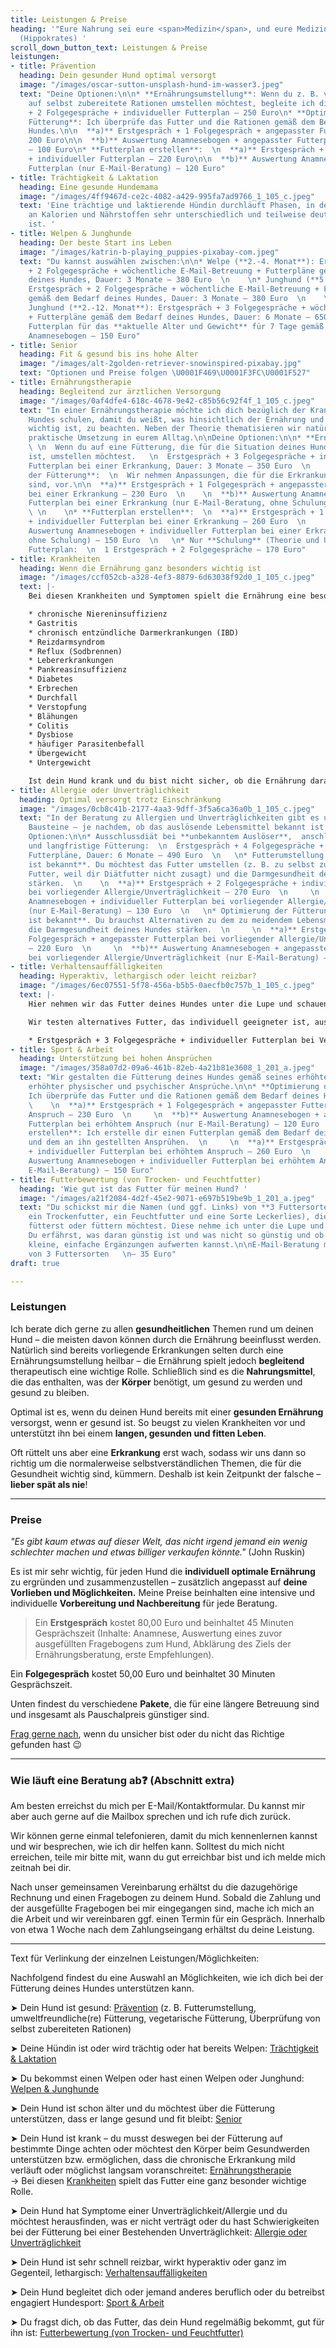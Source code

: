 ```yaml
---
title: Leistungen & Preise
heading: '"Eure Nahrung sei eure <span>Medizin</span>, und eure Medizin sei eure <span>Nahrung</span>"
  (Hippokrates) '
scroll_down_button_text: Leistungen & Preise
leistungen:
- title: Prävention
  heading: Dein gesunder Hund optimal versorgt
  image: "/images/oscar-sutton-unsplash-hund-im-wasser3.jpeg"
  text: "Deine Optionen:\n\n* **Ernährungsumstellung**: Wenn du z. B. von Fertigfutter
    auf selbst zubereitete Rationen umstellen möchtest, begleite ich dich dabei. Erstgespräch
    + 2 Folgegespräche + individueller Futterplan – 250 Euro\n* **Optimierung der
    Fütterung**: Ich überprüfe das Futter und die Rationen gemäß dem Bedarf deines
    Hundes.\n\n  **a)** Erstgespräch + 1 Folgegespräch + angepasster Futterplan –
    200 Euro\n\n  **b)** Auswertung Anamnesebogen + angepasster Futterplan (nur E-Mail-Beratung)
    – 100 Euro\n* **Futterplan erstellen**:  \n  **a)** Erstgespräch + 1 Folgegespräch
    + individueller Futterplan – 220 Euro\n\n  **b)** Auswertung Anamnesebogen + individueller
    Futterplan (nur E-Mail-Beratung) – 120 Euro"
- title: Trächtigkeit & Laktation
  heading: Eine gesunde Hundemama
  image: "/images/4ff9467d-ce2c-4082-a429-995fa7ad9766_1_105_c.jpeg"
  text: 'Eine trächtige und laktierende Hündin durchläuft Phasen, in denen ihr Bedarf
    an Kalorien und Nährstoffen sehr unterschiedlich und teilweise deutlich erhöht
    ist. '
- title: Welpen & Junghunde
  heading: Der beste Start ins Leben
  image: "/images/katrin-b-playing_puppies-pixabay-com.jpeg"
  text: "Du kannst auswählen zwischen:\n\n* Welpe (**2.-4. Monat**): Erstgespräch
    + 2 Folgegespräche + wöchentliche E-Mail-Betreuung + Futterpläne gemäß dem Bedarf
    deines Hundes, Dauer: 3 Monate – 380 Euro  \n    \n* Junghund (**5.-12. Monat**):
    Erstgespräch + 2 Folgegespräche + wöchentliche E-Mail-Betreuung + Futterpläne
    gemäß dem Bedarf deines Hundes, Dauer: 3 Monate – 380 Euro  \n    \n* Welpe &
    Junghund (**2.-12. Monat**): Erstgespräch + 3 Folgegespräche + wöchentliche E-Mail-Betreuung
    + Futterpläne gemäß dem Bedarf deines Hundes, Dauer: 6 Monate – 650 Euro  \n    \n*
    Futterplan für das **aktuelle Alter und Gewicht** für 7 Tage gemäß individuellem
    Anamnesebogen – 150 Euro"
- title: Senior
  heading: Fit & gesund bis ins hohe Alter
  image: "/images/alt-2golden-retriever-snowinspired-pixabay.jpg"
  text: "Optionen und Preise folgen \U0001F469\U0001F3FC‍\U0001F527"
- title: Ernährungstherapie
  heading: Begleitend zur ärztlichen Versorgung
  image: "/images/0af4dfe4-618c-4678-9e42-c85b56c92f4f_1_105_c.jpeg"
  text: "In einer Ernährungstherapie möchte ich dich bezüglich der Krankheit deines
    Hundes schulen, damit du weißt, was hinsichtlich der Ernährung und des Lebensstils
    wichtig ist, zu beachten. Neben der Theorie thematisieren wir natürlich auch die
    praktische Umsetzung in eurem Alltag.\n\nDeine Optionen:\n\n* **Ernährungsumstellung**:
    \ \n  Wenn du auf eine Fütterung, die für die Situation deines Hundes optimal
    ist, umstellen möchtest.   \n  Erstgespräch + 3 Folgegespräche + individueller
    Futterplan bei einer Erkrankung, Dauer: 3 Monate – 350 Euro  \n    \n* **Optimierung
    der Fütterung**:  \n  Wir nehmen Anpassungen, die für die Erkrankung bedeutend
    sind, vor.\n\n  **a)** Erstgespräch + 1 Folgegespräch + angepasster Futterplan
    bei einer Erkrankung – 230 Euro  \n    \n  **b)** Auswertung Anamnesebogen + angepasster
    Futterplan bei einer Erkrankung (nur E-Mail-Beratung, ohne Schulung) – 120 Euro
    \ \n    \n* **Futterplan erstellen**:  \n  **a)** Erstgespräch + 1 Folgegespräch
    + individueller Futterplan bei einer Erkrankung – 260 Euro  \n      \n  **b)**
    Auswertung Anamnesebogen + individueller Futterplan bei einer Erkranung (nur E-Mail-Beratung,
    ohne Schulung) – 150 Euro  \n   \n* Nur **Schulung** (Theorie und Umsetzung) ohne
    Futterplan:  \n  1 Erstgespräch + 2 Folgegespräche – 170 Euro"
- title: Krankheiten
  heading: Wenn die Ernährung ganz besonders wichtig ist
  image: "/images/ccf052cb-a328-4ef3-8879-6d63038f92d0_1_105_c.jpeg"
  text: |-
    Bei diesen Krankheiten und Symptomen spielt die Ernährung eine besonders wichtige Rolle:

    * chronische Niereninsuffizienz
    * Gastritis
    * chronisch entzündliche Darmerkrankungen (IBD)
    * Reizdarmsyndrom
    * Reflux (Sodbrennen)
    * Lebererkrankungen
    * Pankreasinsuffizienz
    * Diabetes
    * Erbrechen
    * Durchfall
    * Verstopfung
    * Blähungen
    * Colitis
    * Dysbiose
    * häufiger Parasitenbefall
    * Übergewicht
    * Untergewicht

    Ist dein Hund krank und du bist nicht sicher, ob die Ernährung darauf Einfluss haben kann, melde dich gerne – ich versuche, dir eine realistische Einschätzung zu eurer individuellen Siatuation zu geben.
- title: Allergie oder Unverträglichkeit
  heading: Optimal versorgt trotz Einschränkung
  image: "/images/0cb8c41b-2177-4aa3-9dff-3f5a6ca36a0b_1_105_c.jpeg"
  text: "In der Beratung zu Allergien und Unverträglichkeiten gibt es unterschiedliche
    Bausteine – je nachdem, ob das auslösende Lebensmittel bekannt ist oder nicht.\n\nDeine
    Optionen:\n\n* Ausschlussdiät bei **unbekanntem Auslöser**,  anschließender Futteraufbau
    und langfristige Fütterung:  \n  Erstgespräch + 4 Folgegespräche + individuelle
    Futterpläne, Dauer: 6 Monate – 490 Euro  \n   \n* Futterumstellung: Der **Auslöser
    ist bekannt**. Du möchtest das Futter umstellen (z. B. zu selbst zubereitetem
    Futter, weil dir Diätfutter nicht zusagt) und die Darmgesundheit deines Hundes
    stärken.  \n    \n  **a)** Erstgespräch + 2 Folgegespräche + individueller Futterplan
    bei vorliegender Allergie/Unverträglichkeit – 270 Euro  \n     \n  **b)** Auswertung
    Anamnesebogen + individueller Futterplan bei vorliegender Allergie/Unverträglichkeit
    (nur E-Mail-Beratung) – 130 Euro  \n   \n* Optimierung der Fütterung: Der **Auslöser
    ist bekannt**. Du brauchst Alternativen zu dem zu meidendem Lebensmittel und möchtest
    die Darmgesundheit deines Hundes stärken.  \n     \n  **a)** Erstgespräch + 1
    Folgegespräch + angepasster Futterplan bei vorliegender Allergie/Unverträglichkeit
    – 220 Euro  \n     \n  **b)** Auswertung Anamnesebogen + angepasster Futterplan
    bei vorliegender Allergie/Unverträglichkeit (nur E-Mail-Beratung) – 110 Euro"
- title: Verhaltensauffälligkeiten
  heading: Hyperaktiv, lethargisch oder leicht reizbar?
  image: "/images/6ec07551-5f78-456a-b5b5-0aecfb0c757b_1_105_c.jpeg"
  text: |-
    Hier nehmen wir das Futter deines Hundes unter die Lupe und schauen, ob einzelne Bestandteile oder die Zusammensetzung das Verhalten deines Hundes ungünstig beeinflussen kann.

    Wir testen alternatives Futter, das individuell geeigneter ist, aus und beobachten, ob es sich günstig auf das Verhalten deines Hundes auswirkt. Auch Ergänzungen können helfen.

    * Erstgespräch + 3 Folgegespräche + individueller Futterplan bei Verhaltensauffälligkeiten – 350 Euro
- title: Sport & Arbeit
  heading: Unterstützung bei hohen Ansprüchen
  image: "/images/358a07d2-09a6-461b-82eb-4a21b81e3608_1_201_a.jpeg"
  text: "Wir gestalten die Fütterung deines Hundes gemäß seines erhöhten Bedarfs aufgrund
    erhöhter physischer und psychischer Ansprüche.\n\n* **Optimierung der Fütterung**:
    Ich überprüfe das Futter und die Rationen gemäß dem Bedarf deines Hundes.  \n
    \    \n  **a)** Erstgespräch + 1 Folgegespräch + angepasster Futterplan bei erhöhtem
    Anspruch – 230 Euro  \n     \n  **b)** Auswertung Anamnesebogen + angepasster
    Futterplan bei erhöhtem Anspruch (nur E-Mail-Beratung) – 120 Euro  \n   \n* **Futterplan
    erstellen**: Ich erstelle dir einen Futterplan gemäß dem Bedarf deines Hundes
    und dem an ihn gestellten Ansprühen.  \n     \n  **a)** Erstgespräch + 1 Folgegespräch
    + individueller Futterplan bei erhöhtem Anspruch – 260 Euro  \n     \n  **b)**
    Auswertung Anamnesebogen + individueller Futterplan bei erhöhtem Anspruch (nur
    E-Mail-Beratung) – 150 Euro"
- title: Futterbewertung (von Trocken- und Feuchtfutter)
  heading: 'Wie gut ist das Futter für meinen Hund? '
  image: "/images/a21f2084-4d2f-45e2-9071-e697b519be9b_1_201_a.jpeg"
  text: "Du schickst mir die Namen (und ggf. Links) von **3 Futtersorten** (z. B.
    ein Trockenfutter, ein Feuchtfutter und eine Sorte Leckerlies), die du aktuell
    fütterst oder füttern möchtest. Diese nehme ich unter die Lupe und beurteile sie.
    Du erfährst, was daran günstig ist und was nicht so günstig und ob du sie durch
    kleine, einfache Ergänzungen aufwerten kannst.\n\nE-Mail-Beratung mit Beurteilung
    von 3 Futtersorten   \n– 35 Euro"
draft: true

---
```

### Leistungen

Ich berate dich gerne zu allen **gesundheitlichen** Themen rund um deinen Hund – die meisten davon können durch die Ernährung beeinflusst werden. Natürlich sind bereits vorliegende Erkrankungen selten durch eine Ernährungsumstellung heilbar – die Ernährung spielt jedoch **begleitend** therapeutisch eine wichtige Rolle. Schließlich sind es die **Nahrungsmittel**, die  das enthalten, was der **Körper** benötigt, um gesund zu werden und gesund zu bleiben.

Optimal ist es, wenn du deinen Hund bereits mit einer **gesunden Ernährung** versorgst, wenn er gesund ist. So beugst zu vielen Krankheiten vor und unterstützt ihn bei einem **langen, gesunden und fitten Leben**.

Oft rüttelt uns aber eine **Erkrankung** erst wach, sodass wir uns dann so richtig um die normalerweise selbstverständlichen Themen, die für die Gesundheit wichtig sind, kümmern. Deshalb ist kein Zeitpunkt der falsche – **lieber spät als nie**!

***

### Preise

_"Es gibt kaum etwas auf dieser Welt, das nicht irgend jemand ein wenig schlechter machen und etwas billiger verkaufen könnte."_ (John Ruskin)

Es ist mir sehr wichtig, für jeden Hund  die **individuell optimale Ernährung** zu ergründen und zusammenzustellen – zusätzlich angepasst auf **deine Vorlieben und Möglichkeiten.** Meine Preise beinhalten eine intensive und individuelle **Vorbereitung und Nachbereitung** für jede Beratung.

> Ein **Erstgespräch** kostet 80,00 Euro und beinhaltet 45 Minuten Gesprächszeit (Inhalte: Anamnese, Auswertung eines zuvor ausgefüllten Fragebogens zum Hund, Abklärung des Ziels der Ernährungsberatung, erste Empfehlungen).

Ein **Folgegespräch** kostet 50,00 Euro und beinhaltet 30 Minuten Gesprächszeit.

Unten findest du verschiedene **Pakete**, die für eine längere Betreuung sind und insgesamt als Pauschalpreis günstiger sind.

[Frag gerne nach](https://hunde.isabellmartins.de/contact "Kontakt"), wenn du unsicher bist oder du nicht das Richtige gefunden hast 😉

***

### Wie läuft eine Beratung ab❓ (Abschnitt extra)

Am besten erreichst du mich per E-Mail/Kontaktformular. Du kannst mir aber auch gerne auf die Mailbox sprechen und ich rufe dich zurück.

Wir können gerne einmal telefonieren, damit du mich kennenlernen kannst und wir besprechen, wie ich dir helfen kann. Solltest du mich nicht erreichen, teile mir bitte mit, wann du gut erreichbar bist und ich melde mich zeitnah bei dir.

Nach unser gemeinsamen Vereinbarung erhältst du die dazugehörige Rechnung und einen Fragebogen zu deinem Hund. Sobald die Zahlung und der ausgefüllte Fragebogen bei mir eingegangen sind, mache ich mich an die Arbeit und wir vereinbaren ggf. einen Termin für ein Gespräch. Innerhalb von etwa 1 Woche nach dem Zahlungseingang erhältst du deine Leistung.

***

Text für Verlinkung der einzelnen Leistungen/Möglichkeiten:

Nachfolgend findest du eine Auswahl an Möglichkeiten, wie ich dich bei der Fütterung deines Hundes unterstützen kann.

➤ Dein Hund ist gesund: [Prävention]() (z. B. Futterumstellung, umweltfreundliche(re) Fütterung, vegetarische Fütterung, Überprüfung von selbst zubereiteten Rationen)

➤ Deine Hündin ist oder wird trächtig oder hat bereits Welpen: [Trächtigkeit & Laktation]()

➤ Du bekommst einen Welpen oder hast einen Welpen oder Junghund: [Welpen & Junghunde]()

➤ Dein Hund ist schon älter und du möchtest über die Fütterung unterstützen, dass er lange gesund und fit bleibt: [Senior]()

➤ Dein Hund ist krank – du musst deswegen bei der Fütterung auf bestimmte Dinge achten oder möchtest den Körper beim Gesundwerden unterstützen bzw. ermöglichen, dass die chronische Erkrankung mild verläuft oder möglichst langsam voranschreitet: [Ernährungstherapie]()  
→ Bei diesen [Krankheiten]() spielt das Futter eine ganz besonder wichtige Rolle.

➤ Dein Hund hat Symptome einer Unverträglichkeit/Allergie und du möchtest herausfinden, was er nicht verträgt oder du hast Schwierigkeiten bei der Fütterung bei einer Bestehenden Unverträglichkeit: [Allergie oder Unverträglichkeit]()

➤ Dein Hund ist sehr schnell reizbar, wirkt hyperaktiv oder ganz im Gegenteil, lethargisch: [Verhaltensauffälligkeiten]()

➤ Dein Hund begleitet dich oder jemand anderes beruflich oder du betreibst engagiert Hundesport: [Sport & Arbeit]()

➤ Du fragst dich, ob das Futter, das dein Hund regelmäßig bekommt, gut für ihn ist: [Futterbewertung (von Trocken- und Feuchtfutter)]()